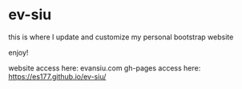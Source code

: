 # ev-siu

this is where I update and customize my personal bootstrap website 

enjoy!

website access here: evansiu.com
gh-pages access here: https://es177.github.io/ev-siu/
